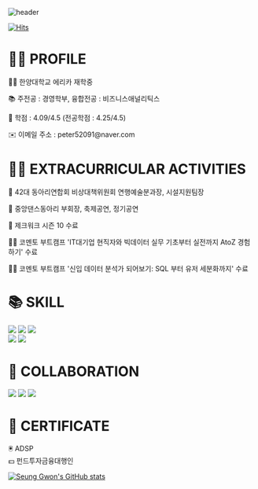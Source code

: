 ![header](https://capsule-render.vercel.app/api?type=waving&color=99afc2&text=Welcome%20to%20Seung%20Gwon's%20GitHub%20👋&animation=twinkling&fontSize=35&fontAlignY=40&fontAlign=65&height=250)

[![Hits](https://hits.seeyoufarm.com/api/count/incr/badge.svg?url=https%3A%2F%2Fgithub.com%2FSeungGwonRyu&count_bg=%231A7870&title_bg=%23625C9E&icon=sparkpost.svg&icon_color=%23E7E7E7&title=hits&edge_flat=false)](https://hits.seeyoufarm.com)

</head>
<body>
  <div class="section">
    <h1>💁‍♂️ PROFILE</h1>
    <div class="content">
      <p> 🧑‍🎓 한양대학교 에리카 재학중</p>
      <p> 📚 주전공 : 경영학부, 융합전공 : 비즈니스애널리틱스</p>
      <p> 📖 학점 : 4.09/4.5 (전공학점 : 4.25/4.5)</p>
      <p> ✉️ 이메일 주소 : peter52091@naver.com
    </div>
  </div>
  
  <div class="section">
    <h1>🙋‍♂️ EXTRACURRICULAR ACTIVITIES</h1>
    <div class="content">
      <p> 👦 42대 동아리연합회 비상대책위원회 연행예술분과장, 시설지원팀장</p>
      <p> 🕺 중앙댄스동아리 부회장, 축제공연, 정기공연</p>
      <p> 📢 제크워크 시즌 10 수료
      <p> 🧑‍💻 코멘토 부트캠프 'IT대기업 현직자와 빅데이터 실무 기초부터 실전까지 AtoZ 경험하기' 수료
      <p> 🧑‍💻 코멘토 부트캠프 '신입 데이터 분석가 되어보기: SQL 부터 유저 세분화까지' 수료
    </div>
  </div>

  <div class="section">
    <h1>📚 SKILL</h1>
    <div class="content">
      <img class="badge" src="https://img.shields.io/badge/python-3776AB?style=for-the-badge&logo=python&logoColor=white">
      <img class="badge" src="https://img.shields.io/badge/R-276DC3?style=for-the-badge&logo=R&logoColor=white">
      <img class="badge" src="https://img.shields.io/badge/GitHub-181717?style=for-the-badge&logo=GitHub&logoColor=white">
      <br>
      <img class="badge" src="https://img.shields.io/badge/Excel-217346?style=for-the-badge&logo=MicrosoftExcel&logoColor=white">
      <img class="badge" src="https://img.shields.io/badge/Power%20Point-B7472A?style=for-the-badge&logo=MicrosoftPowerPoint&logoColor=white">
    </div>
  </div>

  <div class="section">
    <h1>📱 COLLABORATION</h1>
    <div class="content">
      <img class="badge" src="https://img.shields.io/badge/Slack-4A154B?style=for-the-badge&logo=Slack&logoColor=white">
      <img class="badge" src="https://img.shields.io/badge/Notion-000000?style=for-the-badge&logo=Notion&logoColor=white">
      <img class="badge" src="https://img.shields.io/badge/Discord-5865F2?style=for-the-badge&logo=Discord&logoColor=white">
    </div>
  </div>

  <div class="section">
    <h1>📖 CERTIFICATE</h1>
    <div class="content">
      🖲️ ADSP<br>
      💵 펀드투자금융대행인
    </div>
  </div>
</body>
</html>




  
[![Seung Gwon's GitHub stats](https://github-readme-stats.vercel.app/api?username=SeungGwonRyu&include_all_commits=true&theme=nord&hide_border=true&count_private=true)](https://github.com/jiholee0/github-readme-stats)
